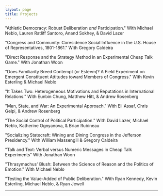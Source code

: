 ```yaml
---
layout: page
title: Projects
---
```


"Athletic Democracy: Robust Deliberation *and* Participation." 
With Michael Neblo, Lauren Ratliff Santoro, Anand Sokhey, & David Lazer

"Congress and Community: Coresidence Social Influence in the U.S. House of Representatives, 1801-1861." 
With Gregory Caldeira

"Direct Response and the Strategy Method in an Experimental Cheap Talk Game."
With Jonathan Woon

"Does Familiarity Breed Contempt (or Esteem)? A Field Experiment on Emergent Constituent Attitudes toward Members of Congress." 
With Kevin Esterling & Michael Neblo

"It Takes Two: Heterogeneous Motivations and Reputations in International Relations." 
With Eunbin Chung, Matthew Hitt, & Andrew Rosenberg

"Man, State, and War: An Experimental Approach."
With Eli Assaf, Chris Gelpi, & Andrew Rosenberg

"The Social Control of Political Participation." 
With David Lazer, Michael Neblo, Katherine Ognyanova, & Brian Rubineau

"Socializing Statecraft: Wining and Dining Congress in the Jefferson Presidency." With William Massengill & Gregory Caldeira

"Talk and Text: Verbal versus Numeric Messages in Cheap Talk Experiments"
With Jonathan Woon

"Thrasymachus' Blush: Between the Science of Reason and the Politics of Emotion." 
With Michael Neblo

"Testing the Value-Added of Public Deliberation."
With Ryan Kennedy, Kevin Esterling,  Michael Neblo, & Ryan Jewell

---

